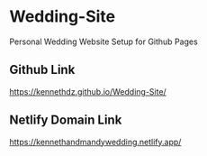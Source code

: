# Wedding-Site
Personal Wedding Website
Setup for Github Pages

## Github Link
https://kennethdz.github.io/Wedding-Site/

## Netlify Domain Link
https://kennethandmandywedding.netlify.app/
